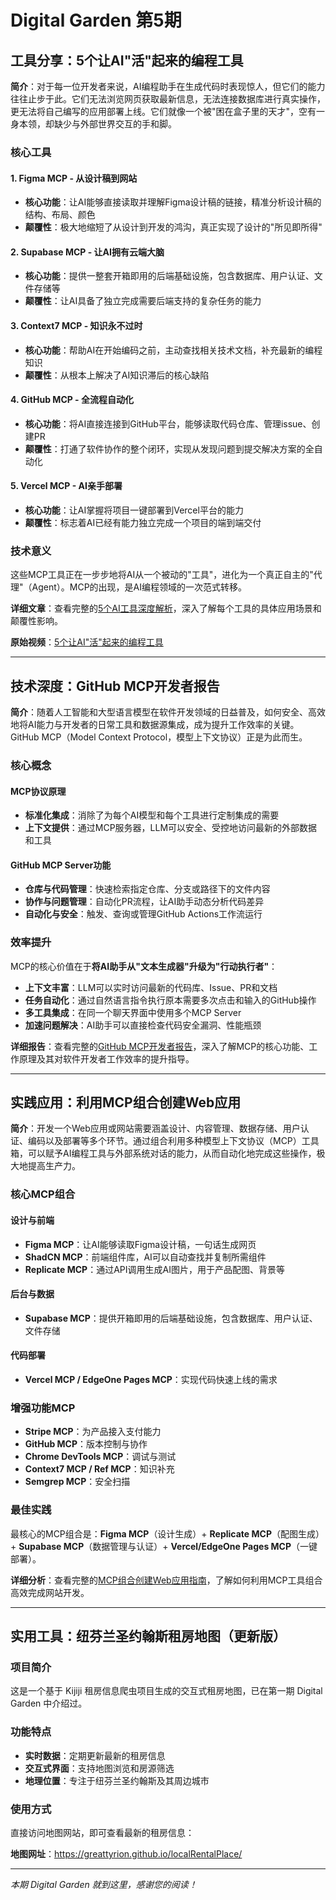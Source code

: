 # Digital Garden 第5期

## 工具分享：5个让AI"活"起来的编程工具

**简介**：对于每一位开发者来说，AI编程助手在生成代码时表现惊人，但它们的能力往往止步于此。它们无法浏览网页获取最新信息，无法连接数据库进行真实操作，更无法将自己编写的应用部署上线。它们就像一个被"困在盒子里的天才"，空有一身本领，却缺少与外部世界交互的手和脚。

### 核心工具

#### 1. Figma MCP - 从设计稿到网站

- **核心功能**：让AI能够直接读取并理解Figma设计稿的链接，精准分析设计稿的结构、布局、颜色
- **颠覆性**：极大地缩短了从设计到开发的鸿沟，真正实现了设计的"所见即所得"

#### 2. Supabase MCP - 让AI拥有云端大脑

- **核心功能**：提供一整套开箱即用的后端基础设施，包含数据库、用户认证、文件存储等
- **颠覆性**：让AI具备了独立完成需要后端支持的复杂任务的能力

#### 3. Context7 MCP - 知识永不过时

- **核心功能**：帮助AI在开始编码之前，主动查找相关技术文档，补充最新的编程知识
- **颠覆性**：从根本上解决了AI知识滞后的核心缺陷

#### 4. GitHub MCP - 全流程自动化

- **核心功能**：将AI直接连接到GitHub平台，能够读取代码仓库、管理issue、创建PR
- **颠覆性**：打通了软件协作的整个闭环，实现从发现问题到提交解决方案的全自动化

#### 5. Vercel MCP - AI亲手部署

- **核心功能**：让AI掌握将项目一键部署到Vercel平台的能力
- **颠覆性**：标志着AI已经有能力独立完成一个项目的端到端交付

### 技术意义

这些MCP工具正在一步步地将AI从一个被动的"工具"，进化为一个真正自主的"代理"（Agent）。MCP的出现，是AI编程领域的一次范式转移。

**详细文章**：查看完整的[5个AI工具深度解析](./5-ai-tools.md)，深入了解每个工具的具体应用场景和颠覆性影响。

**原始视频**：[5个让AI"活"起来的编程工具](https://www.youtube.com/watch?v=UW5iQGE3264)

---

## 技术深度：GitHub MCP开发者报告

**简介**：随着人工智能和大型语言模型在软件开发领域的日益普及，如何安全、高效地将AI能力与开发者的日常工具和数据源集成，成为提升工作效率的关键。GitHub MCP（Model Context Protocol，模型上下文协议）正是为此而生。

### 核心概念

#### MCP协议原理

- **标准化集成**：消除了为每个AI模型和每个工具进行定制集成的需要
- **上下文提供**：通过MCP服务器，LLM可以安全、受控地访问最新的外部数据和工具

#### GitHub MCP Server功能

- **仓库与代码管理**：快速检索指定仓库、分支或路径下的文件内容
- **协作与问题管理**：自动化PR流程，让AI助手动态分析代码差异
- **自动化与安全**：触发、查询或管理GitHub Actions工作流运行

### 效率提升

MCP的核心价值在于**将AI助手从"文本生成器"升级为"行动执行者"**：

- **上下文丰富**：LLM可以实时访问最新的代码库、Issue、PR和文档
- **任务自动化**：通过自然语言指令执行原本需要多次点击和输入的GitHub操作
- **多工具集成**：在同一个聊天界面中使用多个MCP Server
- **加速问题解决**：AI助手可以直接检查代码安全漏洞、性能瓶颈

**详细报告**：查看完整的[GitHub MCP开发者报告](./github-mcp-report.md)，深入了解MCP的核心功能、工作原理及其对软件开发者工作效率的提升指导。

---

## 实践应用：利用MCP组合创建Web应用

**简介**：开发一个Web应用或网站需要涵盖设计、内容管理、数据存储、用户认证、编码以及部署等多个环节。通过组合利用多种模型上下文协议（MCP）工具箱，可以赋予AI编程工具与外部系统对话的能力，从而自动化地完成这些操作，极大地提高生产力。

### 核心MCP组合

#### 设计与前端

- **Figma MCP**：让AI能够读取Figma设计稿，一句话生成网页
- **ShadCN MCP**：前端组件库，AI可以自动查找并复制所需组件
- **Replicate MCP**：通过API调用生成AI图片，用于产品配图、背景等

#### 后台与数据

- **Supabase MCP**：提供开箱即用的后端基础设施，包含数据库、用户认证、文件存储

#### 代码部署

- **Vercel MCP / EdgeOne Pages MCP**：实现代码快速上线的需求

### 增强功能MCP

- **Stripe MCP**：为产品接入支付能力
- **GitHub MCP**：版本控制与协作
- **Chrome DevTools MCP**：调试与测试
- **Context7 MCP / Ref MCP**：知识补充
- **Semgrep MCP**：安全扫描

### 最佳实践

最核心的MCP组合是：**Figma MCP**（设计生成）+ **Replicate MCP**（配图生成）+ **Supabase MCP**（数据管理与认证）+ **Vercel/EdgeOne Pages MCP**（一键部署）。

**详细分析**：查看完整的[MCP组合创建Web应用指南](./mcp-for-website.md)，了解如何利用MCP工具组合高效完成网站开发。

---

## 实用工具：纽芬兰圣约翰斯租房地图（更新版）

### 项目简介

这是一个基于 Kijiji 租房信息爬虫项目生成的交互式租房地图，已在第一期 Digital Garden 中介绍过。

### 功能特点

- **实时数据**：定期更新最新的租房信息
- **交互式界面**：支持地图浏览和房源筛选
- **地理位置**：专注于纽芬兰圣约翰斯及其周边城市

### 使用方式

直接访问地图网站，即可查看最新的租房信息：

**地图网址**：<https://greattyrion.github.io/localRentalPlace/>

---

*本期 Digital Garden 就到这里，感谢您的阅读！*
